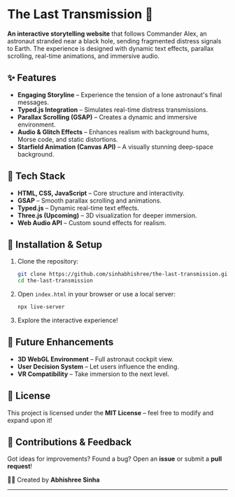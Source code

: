 # **The Last Transmission** 🚀  

**An interactive storytelling website** that follows Commander Alex, an astronaut stranded near a black hole, sending fragmented distress signals to Earth. The experience is designed with dynamic text effects, parallax scrolling, real-time animations, and immersive audio.  


## **✨ Features**  
- **Engaging Storyline** – Experience the tension of a lone astronaut's final messages.  
- **Typed.js Integration** – Simulates real-time distress transmissions.  
- **Parallax Scrolling (GSAP)** – Creates a dynamic and immersive environment.  
- **Audio & Glitch Effects** – Enhances realism with background hums, Morse code, and static distortions.  
- **Starfield Animation (Canvas API)** – A visually stunning deep-space background.  

## **🚀 Tech Stack**  
- **HTML, CSS, JavaScript** – Core structure and interactivity.  
- **GSAP** – Smooth parallax scrolling and animations.  
- **Typed.js** – Dynamic real-time text effects.  
- **Three.js (Upcoming)** – 3D visualization for deeper immersion.  
- **Web Audio API** – Custom sound effects for realism.  

## **🔧 Installation & Setup**  
1. Clone the repository:  
   ```bash
   git clone https://github.com/sinhabhishree/the-last-transmission.git
   cd the-last-transmission
   ```
2. Open `index.html` in your browser or use a local server:  
   ```bash
   npx live-server
   ```
3. Explore the interactive experience!  

## **📌 Future Enhancements**  
- **3D WebGL Environment** – Full astronaut cockpit view.  
- **User Decision System** – Let users influence the ending.  
- **VR Compatibility** – Take immersion to the next level.  

## **📜 License**  
This project is licensed under the **MIT License** – feel free to modify and expand upon it!  

## **📩 Contributions & Feedback**  
Got ideas for improvements? Found a bug? Open an **issue** or submit a **pull request**!  

👨‍💻 Created by **Abhishree Sinha**  

---
